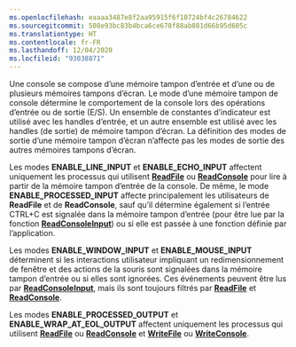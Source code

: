 ```yaml
---
ms.openlocfilehash: eaaaa3487e8f2aa95915f6f10724bf4c26784622
ms.sourcegitcommit: 508e93bc83b4bca6ce678f88ab081d66b95d605c
ms.translationtype: HT
ms.contentlocale: fr-FR
ms.lasthandoff: 12/04/2020
ms.locfileid: "93038871"
---
```

Une console se compose d’une mémoire tampon d’entrée et d’une ou de plusieurs mémoires tampons d’écran. Le mode d’une mémoire tampon de console détermine le comportement de la console lors des opérations d’entrée ou de sortie (E/S). Un ensemble de constantes d’indicateur est utilisé avec les handles d’entrée, et un autre ensemble est utilisé avec les handles (de sortie) de mémoire tampon d’écran. La définition des modes de sortie d’une mémoire tampon d’écran n’affecte pas les modes de sortie des autres mémoires tampons d’écran.

Les modes **ENABLE\_LINE\_INPUT** et **ENABLE\_ECHO\_INPUT** affectent uniquement les processus qui utilisent [**ReadFile**](https://msdn.microsoft.com/library/windows/desktop/aa365467) ou [**ReadConsole**](../readconsole.md) pour lire à partir de la mémoire tampon d’entrée de la console. De même, le mode **ENABLE\_PROCESSED\_INPUT** affecte principalement les utilisateurs de **ReadFile** et de **ReadConsole**, sauf qu’il détermine également si l’entrée CTRL+C est signalée dans la mémoire tampon d’entrée (pour être lue par la fonction [**ReadConsoleInput**](../readconsoleinput.md)) ou si elle est passée à une fonction définie par l’application.

Les modes **ENABLE\_WINDOW\_INPUT** et **ENABLE\_MOUSE\_INPUT** déterminent si les interactions utilisateur impliquant un redimensionnement de fenêtre et des actions de la souris sont signalées dans la mémoire tampon d’entrée ou si elles sont ignorées. Ces événements peuvent être lus par [**ReadConsoleInput**](../readconsoleinput.md), mais ils sont toujours filtrés par [**ReadFile**](https://msdn.microsoft.com/library/windows/desktop/aa365467) et [**ReadConsole**](../readconsole.md).

Les modes **ENABLE\_PROCESSED\_OUTPUT** et **ENABLE\_WRAP\_AT\_EOL\_OUTPUT** affectent uniquement les processus qui utilisent [**ReadFile**](https://msdn.microsoft.com/library/windows/desktop/aa365467) ou [**ReadConsole**](../readconsole.md) et [**WriteFile**](https://msdn.microsoft.com/library/windows/desktop/aa365747) ou [**WriteConsole**](../writeconsole.md).
